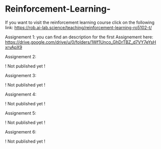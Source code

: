 # Reinforcement-Learning-

If you want to visit the reinforcement learning course click on the following link: 
https://rob.ai-lab.science/teaching/reinforcement-learning-ro5102-t/

Assignement 1: 
you can find an description for the first Assignement here: https://drive.google.com/drive/u/0/folders/1Wf1Unco_GhDrTBZ_d7VY7eYsHxrvApX9

Assignement 2: 

! Not published yet ! 

Assignement 3: 

! Not published yet !

Assignement 4: 

! Not published yet ! 

Assignement 5: 

! Not published yet ! 

Assignement 6: 

! Not published yet !
